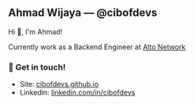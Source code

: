 ## Ahmad Wijaya — @cibofdevs

Hi 👋, I'm Ahmad!

Currently work as a Backend Engineer at [Alto Network](https://alto.id)
  
### 💬 Get in touch!
- Site: [cibofdevs.github.io](https://cibofdevs.github.io)
- Linkedin: [linkedin.com/in/cibofdevs](https://www.linkedin.com/in/cibofdevs)
